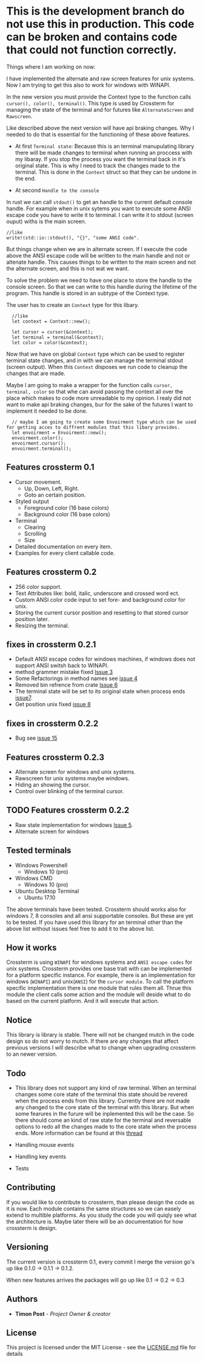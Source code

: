 # This is the development branch do not use this in production. This code can be broken and contains code that could not function correctly.

Things where I am working on now:

I have implemented the alternate and raw screen features for unix systems. Now I am trying to get this also to work for windows with WINAPI. 

In the new version you must provide the Context type to the function calls `cursor(), color(), terminal()`. This type is used by Crossterm for managing the state of the terminal and for futures like `AlternateScreen` and `Rawscreen`. 

Like described above the next version will have api braking changes. Why I needed to do that is essential for the functioning of these above features. 

- At first `Terminal state`:
Because this is an terminal manupulating library there will be made changes to terminal when running an proccess with my libaray. If you stop the process you want the terminal back in it's original state. This is why I need to track the changes made to the terminal. This is done in the `Context` struct so that they can be undone in the end.

- At second `Handle to the console`

In rust we can call `stdout()` to get an handle to the current default console handle. For example when in unix sytems you want to execute some ANSI escape code you have to write it to terminal. I can write it to stdout (screen ouput) withs is the main screen. 

    //like
    write!(std::io::stdout(), "{}", "some ANSI code".
    
But things change when we are in alternate screen. If I execute the code above the ANSI escape code will be written to the main handle and not or altenate handle. This causes things to be written to the main screen and not the alternate screen, and this is not wat we want.

To solve the problem we need to have one place to store the handle to the console screen. So that we can write to this handle during the lifetime of the program. This handle is stored in an subtype of the Context type. 

The user has to create an `Context` type for this libary.

      //like
      let context = Context::new();
      
      let cursor = cursor(&context);
      let terminal = terminal(&context);
      let color = color(&context);
      
Now that we have on global `Context` type which can be used to register terminal state changes, and in with we can manage the terminal stdout (screen output). When this `Context` disposes we run code to cleanup the changes that are made.

Maybe I am going to make a wrapper for the function calls `cursor, terminal, color` so that whe can avoid passing the context all over the place which makes to code more unreadable to my opinion. I realy did not want to make api braking changes, bur for the sake of the futures I want to implement it needed to be done.

      // maybe I am going to create some Envoirment type which can be used for getting acces to diffrent modules that this libary provides.
      let envoirment = Envoirment::new();
      envoirment.color();
      envoirment.cursor();
      envoirment.terminal();     


## Features crossterm 0.1

- Cursor movement.
    - Up, Down, Left, Right.
    - Goto an certain position.
- Styled output
    - Foreground color (16 base colors)
    - Background color (16 base colors)
- Terminal
    - Clearing
    - Scrolling
    - Size
- Detailed documentation on every item.
- Examples for every client callable code.

## Features crossterm 0.2

- 256 color support. 
- Text Attributes like: bold, italic, underscore and crossed word ect. 
- Custom ANSI color code input to set fore- and background color for unix.
- Storing the current cursor position and resetting to that stored cursor position later. 
- Resizing the terminal.

## fixes in crossterm 0.2.1

- Default ANSI escape codes for windows machines, if windows does not support ANSI switsh back to WINAPI.
- method grammer mistake fixed [Issue 3](https://github.com/TimonPost/crossterm/issues/3)
- Some Refactorings in method names see [issue 4](https://github.com/TimonPost/crossterm/issues/4)
- Removed bin refrence from crate [Issue 6](https://github.com/TimonPost/crossterm/issues/6)
- The terminal state will be set to its original state when process ends [issue7](https://github.com/TimonPost/crossterm/issues/7).
- Get position unix fixed [issue 8](https://github.com/TimonPost/crossterm/issues/8)

## fixes in crossterm 0.2.2
- Bug see [issue 15](https://github.com/TimonPost/crossterm/issues/15)

## Features crossterm 0.2.3
- Alternate screen for windows and unix systems.
- Rawscreen for unix systems maybe windows.
- Hiding an showing the cursor.
- Control over blinking of the terminal cursor.

## TODO Features crossterm 0.2.2
- Raw state implementation for windows [Issue 5](https://github.com/TimonPost/crossterm/issues/5).
- Alternate screen for windows

## Tested terminals

- Windows Powershell
    - Windows 10 (pro)
- Windows CMD
    - Windows 10 (pro)
- Ubuntu Desktop Terminal
    - Ubuntu 17.10


The above terminals have been tested. Crossterm should works also for windows 7, 8 consoles and all ansi supportable consoles.
But these are yet to be tested. 
If you have used this library for an terminal other than the above list without issues feel free to add it to the above list.
    
## How it works

Crossterm is using `WINAPI` for windows systems and `ANSI escape codes` for unix systems. Crossterm provides one base trait with can be implemented for a platform specific instance. For example, there is an implementation for windows (`WINAPI`) and unix(`ANSI`) for the `cursor module`. To call the platform specific implementation there is one module that rules them all. Thrue this module the client calls some action and the module will deside what to do based on the current platform. And it will execute that action.

## Notice 
This library is library is stable. There will not be changed mutch in the code design so do not worry to mutch. If there are any changes that affect previous versions I will describe what to change when upgrading crossterm to an newer version.

## Todo

- This library does not support any kind of raw terminal. When an terminal changes some core state of the terminal this state should be revered when the process ends from this library. Currently there are not made any changed to the core state of the terminal with this library. But when some fearures in the furure will be inplemented this will be the case. So there should come an kind of raw state for the terminal and reversable options to redo all the changes made to the core state when the process ends. More information can be found at this [thread](https://www.reddit.com/r/rust/comments/7tg6n2/looking_for_feedback_onmy_cross_platform_terminal/dtf4ilo/)

- Handling mouse events 
- Handling key events
- Tests

## Contributing

If you would like to contribute to crossterm, than please design the code as it is now. Each module contains the same structures so we can easely extend to multible platforms. As you study the code you will quiqly see what the architecture is. Maybe later there will be an documentation for how crossterm is design.

## Versioning

The current version is crossterm 0.1, every commit I merge the version go's up like 0.1.0 -> 0.1.1 -> 0.1.2.

When new features arrives the packages will go up like 0.1 -> 0.2 -> 0.3

## Authors

* **Timon Post** - *Project Owner & creator*

## License

This project is licensed under the MIT License - see the [LICENSE.md](LICENSE.md) file for details



